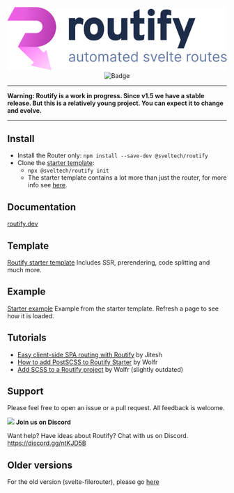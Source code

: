 <div style="text-align: center;">
    <img src="routify.png" alt="routify" width="512" /><br>
    <img src="https://badgen.net/npm/v/@sveltech/routify" alt="Badge" />
</div>

----

<p> 
  <strong>Warning: Routify is a work in progress. Since v1.5 we have a stable release. But this is a relatively young project. You can expect it to change and evolve.</strong>
</p>

----

## Install

* Install the Router only: `npm install --save-dev @sveltech/routify`
* Clone the [starter template](https://github.com/sveltech/routify-starter):
    * `npx @sveltech/routify init`
    * The starter template contains a lot more than just the router, for more info see [here](https://routify.dev/guide/starter-Template).

## Documentation

[routify.dev](https://routify.dev/guide/introduction)

## Template

[Routify starter template](https://github.com/sveltech/routify-starter)
Includes SSR, prerendering, code splitting and much more.

## Example

[Starter example](https://example.routify.dev/example) Example from the starter template. Refresh a page to see how it is loaded.

## Tutorials

* [Easy client-side SPA routing with Routify](https://www.youtube.com/watch?v=AGLUJlOC6f0) by Jitesh
* [How to add PostSCSS to Routify Starter](https://johanronsse.be/2020/05/01/how-to-add-postcss-to-routify/) by Wolfr
* [Add SCSS to a Routify project](https://johanronsse.be/2020/04/05/how-to-add-scss-to-a-svelte-project-using-routify/) by Wolfr (slightly outdated)

## Support
Please feel free to open an issue or a pull request. All feedback is welcome.

<img height="32px" src="https://discordapp.com/assets/f8389ca1a741a115313bede9ac02e2c0.svg" /> **Join us on Discord** 

Want help? Have ideas about Routify? Chat with us on Discord. 
https://discord.gg/ntKJD5B

## Older versions

For the old version (svelte-filerouter), please go [here](https://github.com/sveltech/routify/tree/v1)